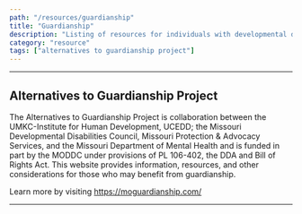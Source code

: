 ```yaml
---
path: "/resources/guardianship"
title: "Guardianship"
description: "Listing of resources for individuals with developmental disabilities and their families related to guardianship."
category: "resource"
tags: ["alternatives to guardianship project"]
---
```


---

## Alternatives to Guardianship Project

The Alternatives to Guardianship Project is collaboration between the UMKC-Institute for Human Development, UCEDD; the Missouri Developmental Disabilities Council, Missouri Protection & Advocacy Services, and the Missouri Department of Mental Health and is funded in part by the MODDC under provisions of PL 106-402, the DDA and Bill of Rights Act. This website provides information, resources, and other considerations for those who may benefit from guardianship.

Learn more by visiting https://moguardianship.com/

---
